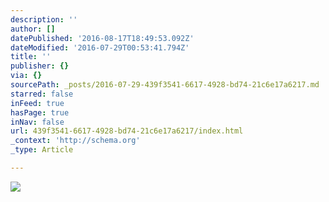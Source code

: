 ```yaml
---
description: ''
author: []
datePublished: '2016-08-17T18:49:53.092Z'
dateModified: '2016-07-29T00:53:41.794Z'
title: ''
publisher: {}
via: {}
sourcePath: _posts/2016-07-29-439f3541-6617-4928-bd74-21c6e17a6217.md
starred: false
inFeed: true
hasPage: true
inNav: false
url: 439f3541-6617-4928-bd74-21c6e17a6217/index.html
_context: 'http://schema.org'
_type: Article

---
```

![](https://the-grid-user-content.s3-us-west-2.amazonaws.com/678d9462-e5a5-44c3-8f88-f06ad0c10185.jpg)